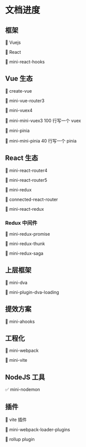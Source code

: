 # 文档进度

## 框架

📝 Vuejs

📝 React

📝 mini-react-hooks

## Vue 生态

📝 create-vue

📝 mini-vue-router3

📝 mini-vuex4

📝 mini-mini-vuex3 100 行写一个 vuex

📝 mini-pinia

📝 mini-mini-pinia 40 行写一个 pinia

## React 生态

📝 mini-react-router4

📝 mini-react-router5

📝 mini-redux

📝 connected-react-router

📝 mini-react-redux

### Redux 中间件

📝 mini-redux-promise

📝 mini-redux-thunk

📝 mini-redux-saga

## 上层框架

📝 mini-dva

📝 mini-plugin-dva-loading

## 提效方案

📝 mini-ahooks

## 工程化

📝 mini-webpack

📝 mini-vite

## NodeJS 工具

✅ mini-nodemon

## 插件

📝 vite 插件

📝 mini-webpack-loader-plugins

📝 rollup plugin
